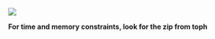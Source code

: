 ![](https://uploads.toph.co/arena-images/1570007152539447659-5792023559445812070-88b757133689ac02b9bafb12e73a7497.jpg)

__For time and memory constraints, look for the zip from toph__
